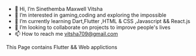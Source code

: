 - 👋 Hi, I’m Sinethemba Maxwell Vitsha
- 👀 I’m interested in gaming,coding and exploring the impossible
- 🌱 I’m currently learning Dart,Flutter ,HTML & CSS ,Javascript && React.js
- 💞️ I’m looking to collaborate on projects to improve people's lives
- 📫 How to reach me vitsha709@gmail.com

This Page contains Flutter && Web applictions

<!---
Sinethemba7vitsha/Sinethemba7vitsha is a ✨ special ✨ repository because its `README.md` (this file) appears on your GitHub profile.
You can click the Preview link to take a look at your changes.
--->
